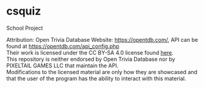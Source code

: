 # csquiz
School Project

Attribution:
Open Trivia Database
Website: https://opentdb.com/, API can be found at https://opentdb.com/api_config.php  
Their work is licensed under the CC BY-SA 4.0 license found [here](https://creativecommons.org/licenses/by-sa/4.0/legalcode).  
This repository is neither endorsed by Open Trivia Database nor by PIXELTAIL GAMES LLC that maintain the API.  
Modifications to the licensed material are only how they are showcased and that the user of the program has the ability to interact with this material.
